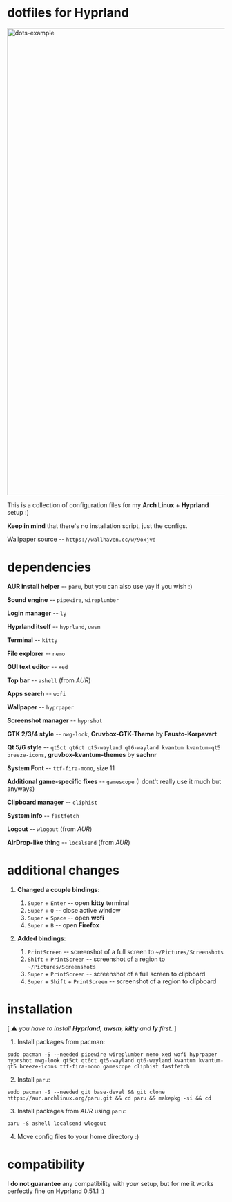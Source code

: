 # dotfiles for Hyprland

<img width="1920" height="1080" alt="dots-example" src="https://github.com/user-attachments/assets/17c9a648-e182-4cf0-929f-e4b8cac7503a" />

This is a collection of configuration files for my **Arch Linux** + **Hyprland** setup :)

**Keep in mind** that there's no installation script, just the configs.

Wallpaper source -- ```https://wallhaven.cc/w/9oxjvd```

# dependencies
**AUR install helper** -- ```paru```, but you can also use ```yay``` if you wish :)

**Sound engine** -- ```pipewire```, ```wireplumber```

**Login manager** -- ```ly```

**Hyprland itself** -- ```hyprland```, ```uwsm```

**Terminal** -- ```kitty```

**File explorer** -- ```nemo```

**GUI text editor** -- ```xed```

**Top bar** -- ```ashell``` (from *AUR*)

**Apps search** -- ```wofi```

**Wallpaper** -- ```hyprpaper```

**Screenshot manager** -- ```hyprshot```

**GTK 2/3/4 style** -- ```nwg-look```, **Gruvbox-GTK-Theme** by **Fausto-Korpsvart**

**Qt 5/6 style** -- ```qt5ct qt6ct qt5-wayland qt6-wayland kvantum kvantum-qt5 breeze-icons```, **gruvbox-kvantum-themes** by **sachnr**

**System Font** -- ```ttf-fira-mono```, size 11

**Additional game-specific fixes** -- ```gamescope``` (I dont't really use it much but anyways)

**Clipboard manager** -- ```cliphist```

**System info** -- ```fastfetch```

**Logout** -- ```wlogout``` (from *AUR*)

**AirDrop-like thing** -- ```localsend``` (from *AUR*)

# additional changes
1. **Changed a couple bindings**:
   1) ```Super``` + ```Enter``` -- open **kitty** terminal
   2) ```Super``` + ```Q``` -- close active window
   3) ```Super``` + ```Space``` -- open **wofi**
   4) ```Super``` + ```B``` -- open **Firefox**

2. **Added bindings**:
   1) ```PrintScreen``` -- screenshot of a full screen to ```~/Pictures/Screenshots```
   2) ```Shift``` + ```PrintScreen``` -- screenshot of a region to ```~/Pictures/Screenshots```
   3) ```Super``` + ```PrintScreen``` -- screenshot of a full screen to clipboard
   4) ```Super``` + ```Shift``` + ```PrintScreen``` -- screenshot of a region to clipboard

# installation
[ ⚠️ *you have to install **Hyprland**, **uwsm**, **kitty** and **ly** first*. ]

1. Install packages from pacman:

```sudo pacman -S --needed pipewire wireplumber nemo xed wofi hyprpaper hyprshot nwg-look qt5ct qt6ct qt5-wayland qt6-wayland kvantum kvantum-qt5 breeze-icons ttf-fira-mono gamescope cliphist fastfetch```

2. Install ```paru```:

```sudo pacman -S --needed git base-devel && git clone https://aur.archlinux.org/paru.git && cd paru && makepkg -si && cd```

3. Install packages from *AUR* using ```paru```:

```paru -S ashell localsend wlogout```

4. Move config files to your home directory :)

# compatibility
I **do not guarantee** any compatibility with *your* setup, but for me it works perfectly fine on Hyprland 0.51.1 :)
